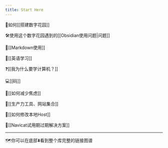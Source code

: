```yaml
---
title: Start Here
---
```


🏡如何[[搭建数字花园]]  

🛠️使用这个数字花园遇到的[[Obsidian使用问题|问题]]

📑[[Markdown使用]]

👄[[英语学习]]  

❓[[我为什么要学计算机？]]

💻[[码]]

🧠[[如何减少焦虑]]

📗[[生产力工具、网站集合]]

📗[[如何修改本地Host]]

📗[[Navicat试用期过期解决方案]]



---
🗺️你可以在底部⬇️看到整个库完整的链接图谱





